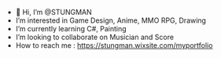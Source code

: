 - 👋 Hi, I’m @STUNGMAN
- I’m interested in Game Design, Anime, MMO RPG, Drawing
- I’m currently learning C#, Painting
- I’m looking to collaborate on Musician and Score
- How to reach me : https://stungman.wixsite.com/myportfolio

<!---
STUNGMAN/STUNGMAN is a ✨ special ✨ repository because its `README.md` (this file) appears on your GitHub profile.
You can click the Preview link to take a look at your changes.
--->
